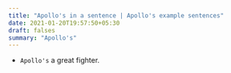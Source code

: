 ```yaml
---
title: "Apollo's in a sentence | Apollo's example sentences"
date: 2021-01-20T19:57:50+05:30
draft: falses
summary: "Apollo's"
---
```

- `Apollo's` a great fighter.
                 
